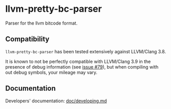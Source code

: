 # llvm-pretty-bc-parser

Parser for the llvm bitcode format.

## Compatibility

`llvm-pretty-bc-parser` has been tested extensively against LLVM/Clang 3.8.

It is known to not be perfectly compatible with LLVM/Clang 3.9 in the presence
of debug information (see [issue
#79](https://github.com/GaloisInc/llvm-pretty-bc-parser/issues/79)), but when
compiling with out debug symbols, your mileage may vary.

## Documentation

Developers' documentation: [doc/developing.md](./doc/developing.md)
